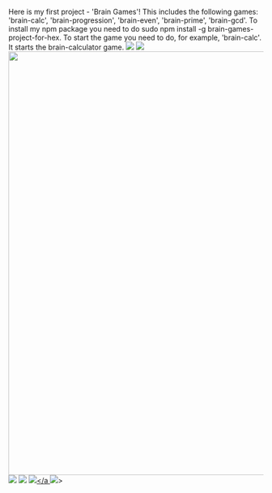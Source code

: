 Here is my first project - 'Brain Games'! This includes the following games: 'brain-calc', 'brain-progression', 'brain-even', 'brain-prime', 'brain-gcd'. To install my npm package you need to do sudo npm install -g brain-games-project-for-hex. To start the game you need to do, for example, 'brain-calc'. It starts the brain-calculator game.
 <a href="https://travis-ci.org/Vla2d/frontend-project-lvl1"><img src="https://travis-ci.org/Vla2d/frontend-project-lvl1.svg?branch=master"></a>
<a href="https://codeclimate.com/github/Vla2d/frontend-project-lvl1/maintainability"><img src="https://api.codeclimate.com/v1/badges/726d60cf1735b2d6f0f7/maintainability" /></a>
<a href="https://asciinema.org/a/272149"><img src="https://asciinema.org/a/272149.png" width="836"/></a>
<a href="https://asciinema.org/a/272350" target="_blank"><img src="https://asciinema.org/a/272350.svg" /></a>
<a href="https://asciinema.org/a/9tc3OW8IZQ4s7Z35RrwKvw1cT" target="_blank"><img src="https://asciinema.org/a/9tc3OW8IZQ4s7Z35RrwKvw1cT.svg" /></a>
<a href="https://asciinema.org/a/6LEmo9K0rKkjqkEKcTpLvTqDx" target="_blank"><img src="https://asciinema.org/a/6LEmo9K0rKkjqkEKcTpLvTqDx.svg" /></a
<a href="https://asciinema.org/a/qF59xsOYwbsmUuRxt6Cz5ynf8" target="_blank"><img src="https://asciinema.org/a/qF59xsOYwbsmUuRxt6Cz5ynf8.svg" /></a>>

